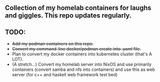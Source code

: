 ## Collection of my homelab containers for laughs and giggles. This repo updates regularly.

**TODO:**
 - 
 - ~~Add my podman containers on this repo.~~
 - ~~Convert my command-line docker/podman create into .yaml file.~~
 - Plan to convert my docker containers into kubernetes cluster (that's A LOT).
 - (A stretch...) Convert my homelab server into NixOS and use primarily containers (convert samba and nfs into containers) and use this as web server (for c++ and haskell web framework test bed)

